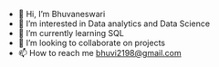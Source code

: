 - 👋 Hi, I’m Bhuvaneswari
- 👀 I’m interested in Data analytics and Data Science
- 🌱 I’m currently learning SQL
- 💞️ I’m looking to collaborate on projects 
- 📫 How to reach me bhuvi2198@gmail.com

<!---
Bhuvaneswari2/Bhuvaneswari2 is a ✨ special ✨ repository because its `README.md` (this file) appears on your GitHub profile.
You can click the Preview link to take a look at your changes.
--->
